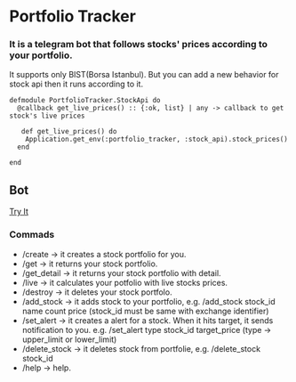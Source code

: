 # Portfolio Tracker

### It is a telegram bot that follows stocks' prices according to your portfolio.
It supports only BIST(Borsa Istanbul). But you can add a new behavior for stock api then it runs according to it.  

```
defmodule PortfolioTracker.StockApi do
  @callback get_live_prices() :: {:ok, list} | any -> callback to get stock's live prices
  
   def get_live_prices() do
    Application.get_env(:portfolio_tracker, :stock_api).stock_prices()
  end
 
end
```
  
## Bot
[Try It ](https://t.me/foter_portfolio_tracker_bot)

### Commads 

*  /create        -> it creates a stock portfolio for you.
*  /get           -> it returns your stock portfolio.
*  /get_detail    -> it returns your stock portfolio with detail.
*  /live          -> it calculates your potfolio with live stocks prices.
*  /destroy       -> it deletes your stock portfolo.
*  /add_stock     -> it adds stock to your portfolio,
                  e.g. /add_stock stock_id name count price
                  (stock_id must be same with exchange identifier)
*  /set_alert     -> it creates a alert for a stock. When it hits target, it sends notification to you.
                  e.g. /set_alert type stock_id target_price
                  (type -> upper_limit or lower_limit)
*  /delete_stock  -> it deletes stock from portfolie,
                  e.g. /delete_stock stock_id
*  /help           -> help.

